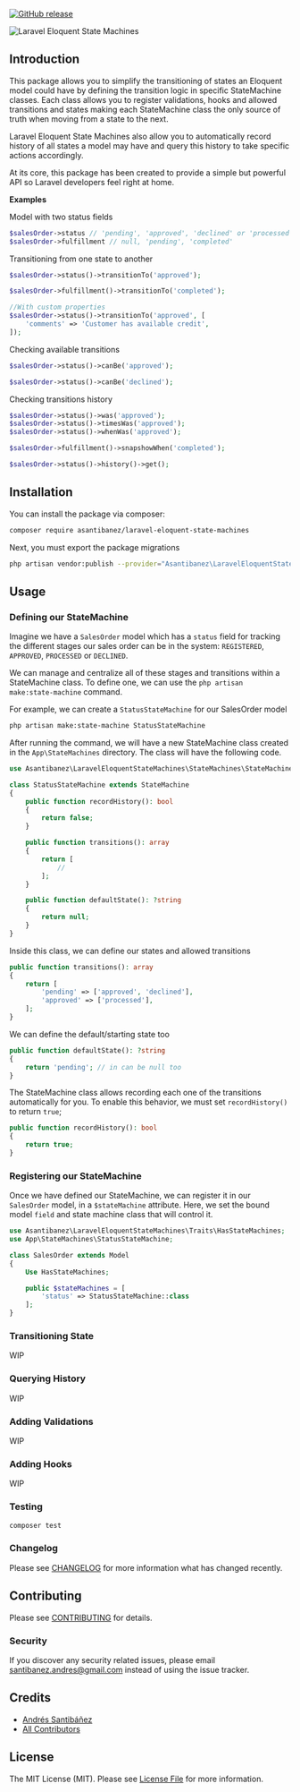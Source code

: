 [![GitHub release](https://img.shields.io/github/release/asantibanez/laravel-eloquent-state-machines.svg)](https://github.com/asantibanez/laravel-eloquent-state-machines/releases/)

![Laravel Eloquent State Machines](https://banners.beyondco.de/Laravel%20Eloquent%20State%20Machines.png?theme=light&packageManager=composer+require&packageName=asantibanez%2Flaravel-eloquent-state-machines&pattern=circuitBoard&style=style_1&description=State+machines+for+your+Laravel+Eloquent+models+in+no+time&md=1&showWatermark=1&fontSize=100px&images=duplicate)

## Introduction

This package allows you to simplify the transitioning of states an Eloquent model could have by
defining the transition logic in specific StateMachine classes. Each class allows you to register
validations, hooks and allowed transitions and states making each StateMachine class the only source
of truth when moving from a state to the next.

Laravel Eloquent State Machines also allow you to automatically record history of all states a model
may have and query this history to take specific actions accordingly.

At its core, this package has been created to provide a simple but powerful API so Laravel developers
feel right at home. 

**Examples**

Model with two status fields

```php
$salesOrder->status // 'pending', 'approved', 'declined' or 'processed'
$salesOrder->fulfillment // null, 'pending', 'completed'
```

Transitioning from one state to another
  
```php
$salesOrder->status()->transitionTo('approved');

$salesOrder->fulfillment()->transitionTo('completed');

//With custom properties
$salesOrder->status()->transitionTo('approved', [
    'comments' => 'Customer has available credit',
]);
```

Checking available transitions
  
```php
$salesOrder->status()->canBe('approved');

$salesOrder->status()->canBe('declined');
```

Checking transitions history
  
```php
$salesOrder->status()->was('approved');
$salesOrder->status()->timesWas('approved');
$salesOrder->status()->whenWas('approved');

$salesOrder->fulfillment()->snapshowWhen('completed');

$salesOrder->status()->history()->get();
```

## Installation

You can install the package via composer:

```bash
composer require asantibanez/laravel-eloquent-state-machines
```

Next, you must export the package migrations

```bash
php artisan vendor:publish --provider="Asantibanez\LaravelEloquentStateMachines\LaravelEloquentStateMachinesServiceProvider" --tag="migrations"
```


## Usage

### Defining our StateMachine 

Imagine we have a `SalesOrder` model which has a `status` field for tracking the different stages
our sales order can be in the system: `REGISTERED`, `APPROVED`, `PROCESSED` or `DECLINED`.

We can manage and centralize all of these stages and transitions within a StateMachine class. To define
one, we can use the `php artisan make:state-machine` command.

For example, we can create a `StatusStateMachine` for our SalesOrder model

```bash
php artisan make:state-machine StatusStateMachine
```

After running the command, we will have a new StateMachine class created 
in the `App\StateMachines` directory. The class will have the following code.

```php
use Asantibanez\LaravelEloquentStateMachines\StateMachines\StateMachine;

class StatusStateMachine extends StateMachine
{
    public function recordHistory(): bool
    {
        return false;
    }

    public function transitions(): array
    {
        return [
            //
        ];
    }

    public function defaultState(): ?string
    {
        return null;
    }
}
```

Inside this class, we can define our states and allowed transitions

```php
public function transitions(): array
{
    return [
        'pending' => ['approved', 'declined'],
        'approved' => ['processed'],
    ];
}
```

We can define the default/starting state too

```php
public function defaultState(): ?string
{
    return 'pending'; // in can be null too 
}
```

The StateMachine class allows recording each one of the transitions automatically for you. To 
enable this behavior, we must set `recordHistory()` to return `true`;

```php
public function recordHistory(): bool
{
    return true; 
}
```

### Registering our StateMachine

Once we have defined our StateMachine, we can register it in our `SalesOrder` model, in a `$stateMachine`
attribute. Here, we set the bound model `field` and state machine class that will control it.  

```php
use Asantibanez\LaravelEloquentStateMachines\Traits\HasStateMachines;
use App\StateMachines\StatusStateMachine;

class SalesOrder extends Model 
{
    Use HasStateMachines;

    public $stateMachines = [
        'status' => StatusStateMachine::class
    ];   
}
```

### Transitioning State

WIP

### Querying History

WIP

### Adding Validations

WIP 

### Adding Hooks 

WIP

### Testing

``` bash
composer test
```

### Changelog

Please see [CHANGELOG](CHANGELOG.md) for more information what has changed recently.

## Contributing

Please see [CONTRIBUTING](CONTRIBUTING.md) for details.

### Security

If you discover any security related issues, please email santibanez.andres@gmail.com instead of using the issue tracker.

## Credits

- [Andrés Santibáñez](https://github.com/asantibanez)
- [All Contributors](../../contributors)

## License

The MIT License (MIT). Please see [License File](LICENSE.md) for more information.
